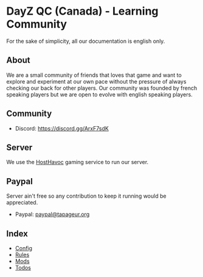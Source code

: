 # DayZ QC (Canada) - Learning Community

For the sake of simplicity, all our documentation is english only.

## About

We are a small community of friends that loves that game and want to explore and experiment at our own pace without the pressure of always checking our back for other players. Our community was founded by french speaking players but we are open to evolve with english speaking players.

## Community 

* Discord: https://discord.gg/ArxF7sdK

## Server

We use the [HostHavoc](https://hosthavoc.com/) gaming service to run our server.

## Paypal

Server ain't free so any contribution to keep it running would be appreciated.

* Paypal: paypal@tapageur.org

## Index

* [Config]()
* [Rules](https://github.com/tapageur/workspace-dayz-havoc/blob/main/documentation/rules.md)
* [Mods](https://github.com/tapageur/workspace-dayz-havoc/blob/main/documentation/mods-infos.md)
* [Todos](https://github.com/tapageur/workspace-dayz-havoc/blob/main/documentation/todos.md)
